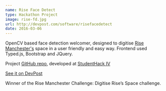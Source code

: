 ```yaml
---
name: Rise Face Detect
type: Hackathon Project
image: rise-fd.jpg
url: http://devpost.com/software/risefacedetect
date: 2016-03-06
---
```


OpenCV based face detection welcomer, designed to digitise [Rise Manchester's](https://thinkrise.com/manchester.html) space in a user friendly and easy way. Frontend used Typed.js, Bootstrap and JQuery.

Project [GitHub repo](https://github.com/AWilcke/RIseFaceDetect), developed at [StudentHack IV](https://studenthack.com)

[See it on DevPost](http://devpost.com/software/risefacedetect)

Winner of the Rise Manchester Challenge: Digitise Rise’s Space challenge.
 
